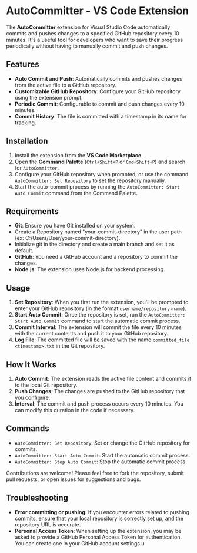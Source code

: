 # AutoCommitter - VS Code Extension

The **AutoCommitter** extension for Visual Studio Code automatically commits and pushes changes to a specified GitHub repository every 10 minutes. It's a useful tool for developers who want to save their progress periodically without having to manually commit and push changes.

## Features

- **Auto Commit and Push**: Automatically commits and pushes changes from the active file to a GitHub repository.
- **Customizable GitHub Repository**: Configure your GitHub repository using the extension prompt.
- **Periodic Commit**: Configurable to commit and push changes every 10 minutes.
- **Commit History**: The file is committed with a timestamp in its name for tracking.

## Installation

1. Install the extension from the **VS Code Marketplace**.
2. Open the **Command Palette** (`Ctrl+Shift+P` or `Cmd+Shift+P`) and search for `AutoCommitter`.
3. Configure your GitHub repository when prompted, or use the command `AutoCommitter: Set Repository` to set the repository manually.
4. Start the auto-commit process by running the `AutoCommitter: Start Auto Commit` command from the Command Palette.

## Requirements

- **Git**: Ensure you have Git installed on your system.
- Create a Repository named "your-commit-directory" in the user path (ex: C:/Users/User/your-commit-directory).
-  Initialize git in the directory and create a main branch and set it as default.
- **GitHub**: You need a GitHub account and a repository to commit the changes.
- **Node.js**: The extension uses Node.js for backend processing.

## Usage

1. **Set Repository**: When you first run the extension, you'll be prompted to enter your GitHub repository (in the format `username/repository-name`).
2. **Start Auto Commit**: Once the repository is set, run the `AutoCommitter: Start Auto Commit` command to start the automatic commit process.
3. **Commit Interval**: The extension will commit the file every 10 minutes with the current contents and push it to your GitHub repository.
4. **Log File**: The committed file will be saved with the name `committed_file <timestamp>.txt` in the Git repository.

## How It Works

1. **Auto Commit**: The extension reads the active file content and commits it to the local Git repository.
2. **Push Changes**: The changes are pushed to the GitHub repository that you configure.
3. **Interval**: The commit and push process occurs every 10 minutes. You can modify this duration in the code if necessary.

## Commands

- `AutoCommitter: Set Repository`: Set or change the GitHub repository for commits.
- `AutoCommitter: Start Auto Commit`: Start the automatic commit process.
- `AutoCommitter: Stop Auto Commit`: Stop the automatic commit process.



Contributions are welcome! Please feel free to fork the repository, submit pull requests, or open issues for suggestions and bugs.

## Troubleshooting

- **Error committing or pushing**: If you encounter errors related to pushing commits, ensure that your local repository is correctly set up, and the repository URL is accurate.
- **Personal Access Token**: When setting up the extension, you may be asked to provide a GitHub Personal Access Token for authentication. You can create one in your GitHub account settings u
